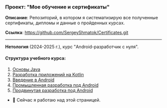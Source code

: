 ### Проект: "Мое обучение и сертификаты"

__Описание__: Репозиторий, в котором я систематизирую все полученные сертификаты, дипломы и данные о пройденных курсах.

__Ссылка__: https://github.com/SergeyShmatok/Certificates.git


_________



__Нетология__ (2024-2025 г.), курс "Android-разработчик с нуля".

#### Структура учебного курса:
1. [Основы Java](https://github.com/SergeyShmatok/Certificates/blob/main/Program%20and%20homework/Java.pdf)
2. [Разработка приложений на Kotlin](https://github.com/SergeyShmatok/Certificates/blob/main/Program%20and%20homework/Kotlin.pdf)
3. [Введение в Android](https://github.com/SergeyShmatok/Certificates/blob/main/Program%20and%20homework/Android_basic.pdf)
4. [Промышленная разработка под Android](https://github.com/SergeyShmatok/Certificates/blob/main/Program%20and%20homework/Android_indastrial.pdf)
5. [Продвинутая разработка под Android](https://github.com/SergeyShmatok/Certificates/blob/main/Program%20and%20homework/Android_advance.pdf)


- 🔭 Сейчас я работаю над этой страницей.
